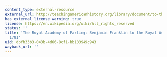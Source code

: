 ```yaml
---
content_type: external-resource
external_url: http://teachingamericanhistory.org/library/document/to-the-royal-academy-of-farting/
has_external_license_warning: true
license: https://en.wikipedia.org/wiki/All_rights_reserved
status: ''
title: 'The Royal Academy of Farting: Benjamin Franklin to the Royal Academy of Brussels,
  1781'
uid: dbfb33b3-043b-4d66-8cf1-bb183949c943
wayback_url: ''
---
```


